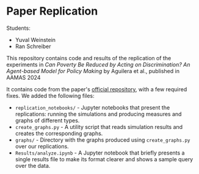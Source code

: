 # Paper Replication

Students:
- Yuval Weinstein
- Ran Schreiber

This repository contains code and results of the replication of the experiments in *Can Poverty Be
Reduced by Acting on Discrimination? An Agent-based Model for Policy Making* by Aguilera et al.,
published in AAMAS 2024

It contains code from the paper's
[official repository](https://github.com/albaaguilera/Aporophobia), with a few required fixes. We
added the following files:
- `replication_notebooks/` - Jupyter notebooks that present the replications: running the
  simulations and producing measures and graphs of different types.
- `create_graphs.py` - A utility script that reads simulation results and creates the corresponding
  graphs.
- `graphs/` - Directory with the graphs produced using `create_graphs.py` over our replications.
- `Results/analyze.ipynb` - A Jupyter notebook that briefly presents a single results file to make
  its format clearer and shows a sample query over the data.

